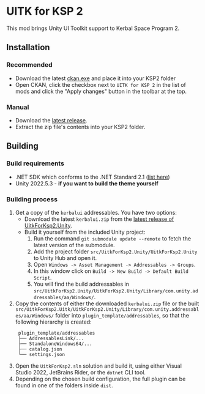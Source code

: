 # UITK for KSP 2

This mod brings Unity UI Toolkit support to Kerbal Space Program 2.

## Installation

### Recommended

- Download the latest [ckan.exe](https://github.com/ksp-ckan/ckan/releases/latest) and place it into your KSP2 folder
- Open CKAN, click the checkbox next to `UITK for KSP 2` in the list of mods and click the "Apply changes" button in the
  toolbar at the top.

### Manual

- Download the [latest release](https://github.com/jan-bures/UitkForKsp2/releases/latest).
- Extract the zip file's contents into your KSP2 folder.

## Building

### Build requirements

- .NET SDK which conforms to the .NET Standard
  2.1 ([list here](https://learn.microsoft.com/en-us/dotnet/standard/net-standard?tabs=net-standard-2-1#select-net-standard-version))
- Unity 2022.5.3 - **if you want to build the theme yourself**

### Building process

1. Get a copy of the `kerbalui` addressables. You have two options:
    - Download the latest `kerbalui.zip` from the
      [latest release of UitkForKsp2.Unity](https://github.com/UitkForKsp2/UitkForKsp2.Unity/releases/latest).
    - Build it yourself from the included Unity project:
        1. Run the command `git submodule update --remote` to fetch the latest version of the submodule.
        2. Add the project folder `src/UitkForKsp2.Unity/UitkForKsp2.Unity` to Unity Hub and open it.
        3. Open `Windows -> Asset Management -> Addressables -> Groups`.
        4. In this window click on `Build -> New Build -> Default Build Script`.
        5. You will find the build addressables in
           `src/UitkForKsp2.Unity/UitkForKsp2.Unity/Library/com.unity.addressables/aa/Windows/`.
2. Copy the contents of either the downloaded `kerbalui.zip` file or the built
   `src/UitkForKsp2.Uitk/UitkForKsp2.Unity/Library/com.unity.addressables/aa/Windows/` folder into
   `plugin_template/addressables`, so that the following hierarchy is created:
   ```
    plugin_template/addressables
    ├── AddressablesLink/...
    ├── StandaloneWindows64/...
    ├── catalog.json
    └── settings.json
    ```
3. Open the `UitkForKsp2.sln` solution and build it, using either Visual Studio 2022, JetBrains Rider, or the `dotnet`
   CLI tool.
4. Depending on the chosen build configuration, the full plugin can be found in one of the folders inside `dist`.
